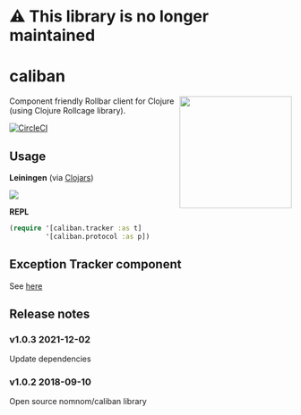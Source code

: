 # :warning: This library is no longer maintained 

# caliban

<img src="https://upload.wikimedia.org/wikipedia/en/7/77/Caliban_Comics.jpg" align="right"  height="200px" />

Component friendly Rollbar client for Clojure (using Clojure Rollcage library).

[![CircleCI](https://circleci.com/gh/nomnom-insights/nomnom.caliban.svg?style=svg)](https://circleci.com/gh/nomnom-insights/nomnom.caliban)

## Usage

**Leiningen** (via [Clojars](https://clojars.org/nomnom/caliban))

![](https://img.shields.io/clojars/v/nomnom/caliban.svg)


**REPL**

```clojure
(require '[caliban.tracker :as t]
         '[caliban.protocol :as p])
```

## Exception Tracker component

See [here](doc/tracker.md)

## Release notes

### v1.0.3 2021-12-02

Update dependencies

### v1.0.2 2018-09-10
Open source nomnom/caliban library
